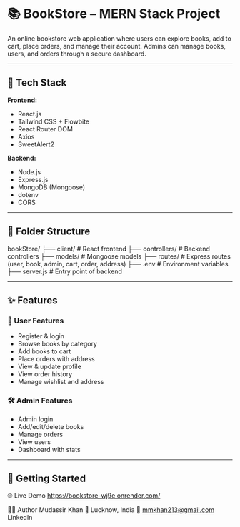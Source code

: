 # 📚 BookStore – MERN Stack Project

An online bookstore web application where users can explore books, add to cart, place orders, and manage their account. Admins can manage books, users, and orders through a secure dashboard.

---

## 🔧 Tech Stack

**Frontend:**
- React.js
- Tailwind CSS + Flowbite
- React Router DOM
- Axios
- SweetAlert2

**Backend:**
- Node.js
- Express.js
- MongoDB (Mongoose)
- dotenv
- CORS

---

## 📁 Folder Structure

bookStore/
├── client/ # React frontend
├── controllers/ # Backend controllers
├── models/ # Mongoose models
├── routes/ # Express routes (user, book, admin, cart, order, address)
├── .env # Environment variables
├── server.js # Entry point of backend





---

## ✨ Features

### 👤 User Features
- Register & login
- Browse books by category
- Add books to cart
- Place orders with address
- View & update profile
- View order history
- Manage wishlist and address

### 🛠️ Admin Features
- Admin login
- Add/edit/delete books
- Manage orders
- View users
- Dashboard with stats

---

## 🚀 Getting Started


🌐 Live Demo
https://bookstore-wj9e.onrender.com/


🙋‍♂️ Author
Mudassir Khan
📍 Lucknow, India
📧 mmkhan213@gmail.com
LinkedIn
